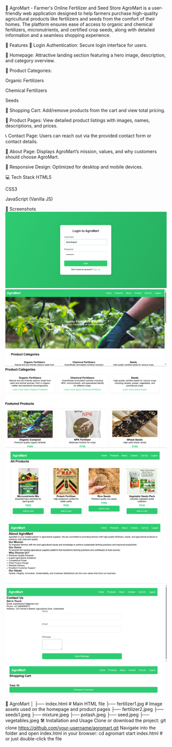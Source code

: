 🌾 AgroMart - Farmer's Online Fertilizer and Seed Store
AgroMart is a user-friendly web application designed to help farmers purchase high-quality agricultural products like fertilizers and seeds from the comfort of their homes. The platform ensures ease of access to organic and chemical fertilizers, micronutrients, and certified crop seeds, along with detailed information and a seamless shopping experience.

🚀 Features
🔐 Login Authentication: Secure login interface for users.

🏪 Homepage: Attractive landing section featuring a hero image, description, and category overview.

🧪 Product Categories:

Organic Fertilizers

Chemical Fertilizers

Seeds

🛒 Shopping Cart: Add/remove products from the cart and view total pricing.

📄 Product Pages: View detailed product listings with images, names, descriptions, and prices.

📞 Contact Page: Users can reach out via the provided contact form or contact details.

📃 About Page: Displays AgroMart’s mission, values, and why customers should choose AgroMart.

📱 Responsive Design: Optimized for desktop and mobile devices.

💻 Tech Stack
HTML5

CSS3

JavaScript (Vanilla JS)

📸 Screenshots
![login page](3.png)
![Home Page](4.png)
![Products Page](5.png)
![products Page](6.png)
![About Page](7.png)
![contact](8.png)
![Cart Page](9.png)

📁 AgroMart
│
├── index.html         # Main HTML file
├── fertilizer1.jpg    # Image assets used on the homepage and product pages
├── fertilizer2.jpeg
├── seeds1.jpeg
├── mixture.jpeg
├── potash.jpeg
├── seed.jpeg
├── vegetables.jpeg
🛠️ Installation and Usage
Clone or download the project:
git clone https://github.com/your-username/agromart.git
Navigate into the folder and open index.html in your browser:
cd agromart
start index.html  # or just double-click the file

